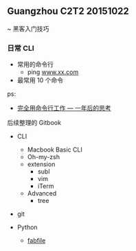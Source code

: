 ## Guangzhou C2T2 20151022

~ 黑客入门技巧

### 日常 CLI

- 常用的命令行
	+ ping www.xx.com
- 最常用 10 个命令

ps:

- [完全用命令行工作 — 一年后的思考](http://itindex.net/detail/7404-%E5%AE%8C%E5%85%A8-%E5%91%BD%E4%BB%A4%E8%A1%8C-%E5%B7%A5%E4%BD%9C)

	
后续整理的 Gitbook

- CLI
	+ Macbook Basic CLI
	+ Oh-my-zsh
	+ extension
		+ subl
		+ vim
		+ iTerm
	+ Advanced
		+ tree    
- git

- Python
	+ [fabfile](http://www.fabfile.org/) 